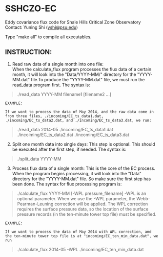 SSHCZO-EC
=========

Eddy covariance flux code for Shale Hills Critical Zone Observatory
Contact: Yuning Shi (yshi@psu.edu)

Type "make all" to compile all executables.

INSTRUCTION:
------------

1. Read raw data of a single month into one file:  
    When the calculate_flux program processes the flux data of a certain month, it will look into the "Data/YYYY-MM/" directory for the "YYYY-MM.dat" file.To produce the "YYYY-MM.dat" file, we must run the read_data program first. The syntax is:
>./read_data YYYY-MM filename1 [filename2 ...]

    EXAMPLE:

    If we want to process the data of May 2014, and the raw data come in from three files, ./incoming/EC_ts_data1.dat, ./incoming/EC_ts_data2.dat, and ./incoming/EC_ts_data3.dat, we run:
>./read_data 2014-05 ./incoming/EC_ts_data1.dat ./incoiming/EC_ts_data2.dat ./incoming/EC_ts_data3.dat

2. Split one month data into single days:
    This step is optional. This should be executed after the first step, if needed. The syntax is:
>./split_data YYYY-MM

3. Process flux data of a single month:
    This is the core of the EC process. When the program begins processing, it will look into the "Data" directory for the "YYYY-MM.dat" file. So make sure the first step has been done. The syntax for flux processing program is:
>./calculate_flux YYYY-MM [-WPL pressure_filename]
    -WPL is an optional parameter. When we use the -WPL parameter, the Webb-Pearman-Leuning correction will be applied. The WPL correction requires the surface pressure data, so the location of the surface pressure records (in the ten-minute tower top file) must be specified.  

    EXAMPLE:

    If we want to process the data of May 2014 with WPL correction, and the ten-minute tower top file is at "incoming/EC_ten_min_data.dat", we run
>./calculate_flux 2014-05 -WPL ./incoming/EC_ten_min_data.dat
